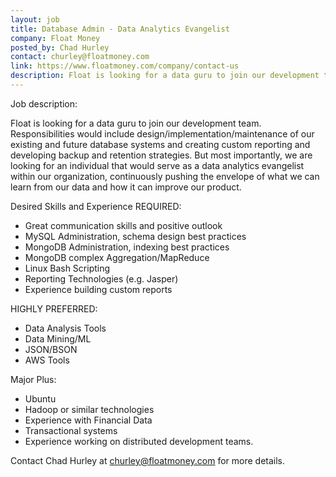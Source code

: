 ```yaml
---
layout: job
title: Database Admin - Data Analytics Evangelist
company: Float Money
posted_by: Chad Hurley
contact: churley@floatmoney.com
link: https://www.floatmoney.com/company/contact-us
description: Float is looking for a data guru to join our development team. 
---
```

Job description:

Float is looking for a data guru to join our development team. Responsibilities would include design/implementation/maintenance of our existing and future database systems and creating custom reporting and developing backup and retention strategies. But most importantly, we are looking for an individual that would serve as a data analytics evangelist within our organization, continuously pushing the envelope of what we can learn from our data and how it can improve our product.  

Desired Skills and Experience
REQUIRED:

*	Great communication skills and positive outlook
*	MySQL Administration, schema design best practices
*	MongoDB Administration, indexing best practices
*	MongoDB complex Aggregation/MapReduce
*	Linux Bash Scripting
*	Reporting Technologies (e.g. Jasper)
*	Experience building custom reports

HIGHLY PREFERRED:

*	Data Analysis Tools
*	Data Mining/ML
*	JSON/BSON
*	AWS Tools

Major Plus:

*	Ubuntu
*	Hadoop or similar technologies
*	Experience with Financial Data
*	Transactional systems
*	Experience working on distributed development teams.


Contact Chad Hurley at churley@floatmoney.com for more details.

